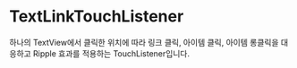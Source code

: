 # TextLinkTouchListener

하나의 TextView에서 클릭한 위치에 따라 링크 클릭, 아이템 클릭, 아이템 롱클릭을 대응하고 Ripple 효과를 적용하는 TouchListener입니다.